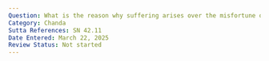 ```yaml
---
Question: What is the reason why suffering arises over the misfortune of some individuals and not others?
Category: Chanda
Sutta References: SN 42.11
Date Entered: March 22, 2025
Review Status: Not started
---
```

